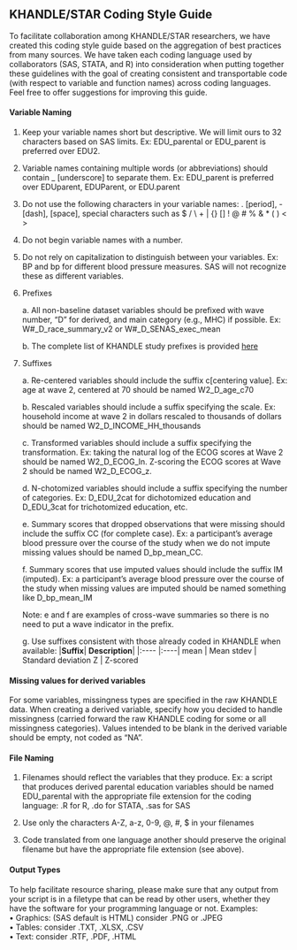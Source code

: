 ## KHANDLE/STAR Coding Style Guide
To facilitate collaboration among KHANDLE/STAR researchers, we have created this coding style guide based on the aggregation of best practices from many sources. We have taken each coding language used by collaborators (SAS, STATA, and R) into consideration when putting together these guidelines with the goal of creating consistent and transportable code (with respect to variable and function names) across coding languages. Feel free to offer suggestions for improving this guide.

#### Variable Naming
1.	Keep your variable names short but descriptive. We will limit ours to 32 characters based on SAS limits. Ex: EDU_parental or EDU_parent is preferred over EDU2.

2.	Variable names containing multiple words (or abbreviations) should contain _ [underscore] to separate them. Ex: EDU_parent is preferred over EDUparent, EDUParent, or EDU.parent


3.	Do not use the following characters in your variable names: . [period], - [dash], [space], special characters such as $ / \ + | {} [] ! @ # % & * ( ) < >

4.	Do not begin variable names with a number. 

5.	Do not rely on capitalization to distinguish between your variables. Ex: BP and bp for different blood pressure measures.  SAS will not recognize these as different variables.

6.	Prefixes

    a.	 All non-baseline dataset variables should be prefixed with wave number, “D” for derived, and main category (e.g., MHC) if                  possible. Ex: W#_D_race_summary_v2 or W#_D_SENAS_exec_mean

    b.	The complete list of KHANDLE study prefixes is provided [here](prefix_list.md)


7.	Suffixes

    a.	Re-centered variables should include the suffix c[centering value]. Ex: age at wave 2, centered at 70 should be named W2_D_age_c70

    b.	Rescaled variables should include a suffix specifying the scale.  Ex: household income at wave 2 in dollars rescaled to thousands         of dollars should be named W2_D_INCOME_HH_thousands

    c.	Transformed variables should include a suffix specifying the transformation. Ex: taking the natural log of the ECOG scores at Wave         2 should be named W2_D_ECOG_ln. Z-scoring the ECOG scores at Wave 2 should be named W2_D_ECOG_z.

    d.	N-chotomized variables should include a suffix specifying the number of categories. Ex: D_EDU_2cat for dichotomized education and         D_EDU_3cat for trichotomized education, etc.  

    e.	Summary scores that dropped observations that were missing should include the suffix CC (for complete case). Ex: a participant’s           average blood pressure over the course of the study when we do not impute missing values should be named D_bp_mean_CC.

    f.	Summary scores that use imputed values should include the suffix IM (imputed).  Ex: a participant’s average blood pressure over           the course of the study when missing values are imputed should be named something like D_bp_mean_IM

    Note: e and f are examples of cross-wave summaries so there is no need to put a wave indicator in the prefix.

    g.	Use suffixes consistent with those already coded in KHANDLE when available: 
    |**Suffix**| **Description**|
    |:---- |:----|
    mean | Mean
    stdev | Standard deviation
    Z | Z-scored

#### Missing values for derived variables
For some variables, missingness types are specified in the raw KHANDLE data.  When creating a derived variable, specify how you decided to handle missingness (carried forward the raw KHANDLE coding for some or all missingness categories). Values intended to be blank in the derived variable should be empty, not coded as “NA”. 

#### File Naming
1.	Filenames should reflect the variables that they produce.  Ex: a script that produces derived parental education variables should be named EDU_parental with the appropriate file extension for the coding language: .R for R, .do for STATA, .sas for SAS

2.	Use only the characters A-Z, a-z, 0-9, @, #, $ in your filenames 

3.	Code translated from one language another should preserve the original filename but have the appropriate file extension (see above). 

#### Output Types
To help facilitate resource sharing, please make sure that any output from your script is in a filetype that can be read by other users, whether they have the software for your programming language or not. 
Examples: <br>
•	Graphics: (SAS default is HTML) consider .PNG or .JPEG<br>
•	Tables: consider .TXT, .XLSX, .CSV<br>
•	Text: consider .RTF, .PDF, .HTML<br>

